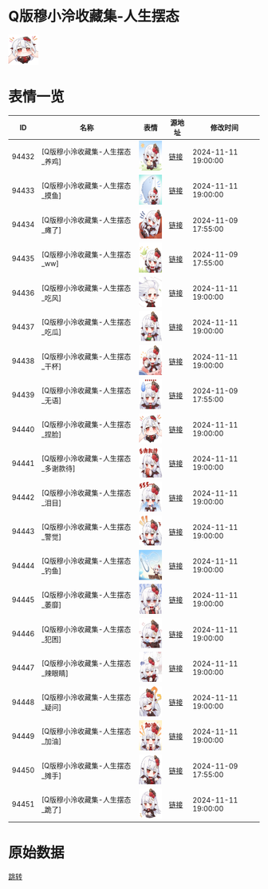 # Q版穆小泠收藏集-人生摆态

<img src="./cover.png" height="60" alt="cover" />

# 表情一览

|ID|名称|表情|源地址|修改时间|
|----|----|----|----|----|
|94432|[Q版穆小泠收藏集-人生摆态_养鸡]|<img src="./pic/094432_%5BQ版穆小泠收藏集-人生摆态_养鸡%5D.png" height="60" alt="养鸡"/>|[链接](https://i0.hdslb.com/bfs/garb/ef9f090952ba3afe347708b2ed0655782baf793a.png)|2024-11-11 19:00:00|
|94433|[Q版穆小泠收藏集-人生摆态_摸鱼]|<img src="./pic/094433_%5BQ版穆小泠收藏集-人生摆态_摸鱼%5D.png" height="60" alt="摸鱼"/>|[链接](https://i0.hdslb.com/bfs/garb/49940a4c0ef6fdaaf4642dbf715e803560ad9de4.png)|2024-11-11 19:00:00|
|94434|[Q版穆小泠收藏集-人生摆态_瘫了]|<img src="./pic/094434_%5BQ版穆小泠收藏集-人生摆态_瘫了%5D.png" height="60" alt="瘫了"/>|[链接](https://i0.hdslb.com/bfs/garb/00bb695d295edfdd6d21673a627d2fb5a3865cc3.png)|2024-11-09 17:55:00|
|94435|[Q版穆小泠收藏集-人生摆态_ww]|<img src="./pic/094435_%5BQ版穆小泠收藏集-人生摆态_ww%5D.png" height="60" alt="ww"/>|[链接](https://i0.hdslb.com/bfs/garb/ba496fe32138842a8d94e2cab48a9e1b64aee401.png)|2024-11-09 17:55:00|
|94436|[Q版穆小泠收藏集-人生摆态_吃风]|<img src="./pic/094436_%5BQ版穆小泠收藏集-人生摆态_吃风%5D.png" height="60" alt="吃风"/>|[链接](https://i0.hdslb.com/bfs/garb/f8a0941a4171622e4044b15acaf8a69dca0ea542.png)|2024-11-11 19:00:00|
|94437|[Q版穆小泠收藏集-人生摆态_吃瓜]|<img src="./pic/094437_%5BQ版穆小泠收藏集-人生摆态_吃瓜%5D.png" height="60" alt="吃瓜"/>|[链接](https://i0.hdslb.com/bfs/garb/0cef788f2a8be19e1a49986e1735e789c6d0b3be.png)|2024-11-11 19:00:00|
|94438|[Q版穆小泠收藏集-人生摆态_干杯]|<img src="./pic/094438_%5BQ版穆小泠收藏集-人生摆态_干杯%5D.png" height="60" alt="干杯"/>|[链接](https://i0.hdslb.com/bfs/garb/9150512cee81bc63a3698f1a18c514f8a0e40e20.png)|2024-11-11 19:00:00|
|94439|[Q版穆小泠收藏集-人生摆态_无语]|<img src="./pic/094439_%5BQ版穆小泠收藏集-人生摆态_无语%5D.png" height="60" alt="无语"/>|[链接](https://i0.hdslb.com/bfs/garb/574a63313c940aa3fc4620a9ccda78f2d2530f09.png)|2024-11-09 17:55:00|
|94440|[Q版穆小泠收藏集-人生摆态_捏脸]|<img src="./pic/094440_%5BQ版穆小泠收藏集-人生摆态_捏脸%5D.png" height="60" alt="捏脸"/>|[链接](https://i0.hdslb.com/bfs/garb/2e0678a8fd4d53aa99ceda740dcfdf2314385545.png)|2024-11-11 19:00:00|
|94441|[Q版穆小泠收藏集-人生摆态_多谢款待]|<img src="./pic/094441_%5BQ版穆小泠收藏集-人生摆态_多谢款待%5D.png" height="60" alt="多谢款待"/>|[链接](https://i0.hdslb.com/bfs/garb/55b9c1e08fdebda56c233693371520368f5a6918.png)|2024-11-11 19:00:00|
|94442|[Q版穆小泠收藏集-人生摆态_泪目]|<img src="./pic/094442_%5BQ版穆小泠收藏集-人生摆态_泪目%5D.png" height="60" alt="泪目"/>|[链接](https://i0.hdslb.com/bfs/garb/5f3d350451d250918587ad355aa67ad091b53d02.png)|2024-11-11 19:00:00|
|94443|[Q版穆小泠收藏集-人生摆态_警觉]|<img src="./pic/094443_%5BQ版穆小泠收藏集-人生摆态_警觉%5D.png" height="60" alt="警觉"/>|[链接](https://i0.hdslb.com/bfs/garb/207fc29aa9d90137362579d75df9b8195ccbf834.png)|2024-11-11 19:00:00|
|94444|[Q版穆小泠收藏集-人生摆态_钓鱼]|<img src="./pic/094444_%5BQ版穆小泠收藏集-人生摆态_钓鱼%5D.png" height="60" alt="钓鱼"/>|[链接](https://i0.hdslb.com/bfs/garb/9bbfd8434a9b70e865c22fdb9be504ef05638c5c.png)|2024-11-11 19:00:00|
|94445|[Q版穆小泠收藏集-人生摆态_萎靡]|<img src="./pic/094445_%5BQ版穆小泠收藏集-人生摆态_萎靡%5D.png" height="60" alt="萎靡"/>|[链接](https://i0.hdslb.com/bfs/garb/a030c2b6987463a2c221121dd032e0dd76cd873f.png)|2024-11-11 19:00:00|
|94446|[Q版穆小泠收藏集-人生摆态_犯困]|<img src="./pic/094446_%5BQ版穆小泠收藏集-人生摆态_犯困%5D.png" height="60" alt="犯困"/>|[链接](https://i0.hdslb.com/bfs/garb/f752d87a1b225af5fba8427ea01f0efb6c460a10.png)|2024-11-11 19:00:00|
|94447|[Q版穆小泠收藏集-人生摆态_辣眼睛]|<img src="./pic/094447_%5BQ版穆小泠收藏集-人生摆态_辣眼睛%5D.png" height="60" alt="辣眼睛"/>|[链接](https://i0.hdslb.com/bfs/garb/4db40df7177ca501ec527e4441f8e9fb73e849b7.png)|2024-11-11 19:00:00|
|94448|[Q版穆小泠收藏集-人生摆态_疑问]|<img src="./pic/094448_%5BQ版穆小泠收藏集-人生摆态_疑问%5D.png" height="60" alt="疑问"/>|[链接](https://i0.hdslb.com/bfs/garb/f7a5e572d876da1619445355bdc1abc42956e98c.png)|2024-11-11 19:00:00|
|94449|[Q版穆小泠收藏集-人生摆态_加油]|<img src="./pic/094449_%5BQ版穆小泠收藏集-人生摆态_加油%5D.png" height="60" alt="加油"/>|[链接](https://i0.hdslb.com/bfs/garb/d5055a2d689fd0072b5a2304f7a68796e1875dec.png)|2024-11-11 19:00:00|
|94450|[Q版穆小泠收藏集-人生摆态_摊手]|<img src="./pic/094450_%5BQ版穆小泠收藏集-人生摆态_摊手%5D.png" height="60" alt="摊手"/>|[链接](https://i0.hdslb.com/bfs/garb/1ed598c1375f1c9812c5473851017fb238d6873b.png)|2024-11-09 17:55:00|
|94451|[Q版穆小泠收藏集-人生摆态_跪了]|<img src="./pic/094451_%5BQ版穆小泠收藏集-人生摆态_跪了%5D.png" height="60" alt="跪了"/>|[链接](https://i0.hdslb.com/bfs/garb/bf31cfbfb9ccc31785670c3934ea5985075c985b.png)|2024-11-11 19:00:00|

# 原始数据

[跳转](./raw.json)

